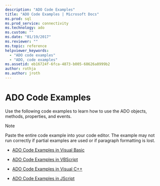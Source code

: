 ```yaml
---
description: "ADO Code Examples"
title: "ADO Code Examples | Microsoft Docs"
ms.prod: sql
ms.prod_service: connectivity
ms.technology: ado
ms.custom: ""
ms.date: "01/19/2017"
ms.reviewer: ""
ms.topic: reference
helpviewer_keywords: 
  - "ADO code examples"
  - "ADO, code examples"
ms.assetid: eb16724f-6fca-4873-b005-68626a8999b2
author: rothja
ms.author: jroth
---
```

# ADO Code Examples
Use the following code examples to learn how to use the ADO objects, methods, properties, and events.  
  
> [!NOTE]
>  Paste the entire code example into your code editor. The example may not run correctly if partial examples are used or if paragraph formatting is lost.  
  
-   [ADO Code Examples in Visual Basic](./ado-code-examples-in-visual-basic.md)  
  
-   [ADO Code Examples in VBScript](./ado-code-examples-vbscript.md)  
  
-   [ADO Code Examples in Visual C++](./ado-code-examples-in-visual-c.md)  
  
-   [ADO Code Examples in JScript](./ado-code-examples-in-microsoft-jscript.md)